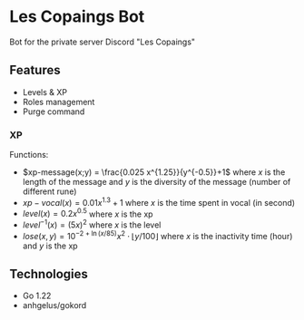# Les Copaings Bot

Bot for the private server Discord "Les Copaings"

## Features

- Levels & XP
- Roles management
- Purge command

### XP

Functions:
- $xp-message(x;y) = \frac{0.025 x^{1.25}}{y^{-0.5}}+1$ where $x$ is the length of the message and $y$ is the diversity of the 
message (number of different rune)
- $xp-vocal(x)=0.01 x^{1.3}+1$ where $x$ is the time spent in vocal (in second)
- $level(x)=0.2 x^{0.5}$ where $x$ is the xp
- $level^{-1}(x)=(5x)^2$ where $x$ is the level
- $lose(x,y)= 10^{-2+\ln(x/85)}x^2\cdot\lfloor y/100 \rfloor$ where $x$ is the inactivity time (hour) and $y$ is the xp

## Technologies

- Go 1.22
- anhgelus/gokord
